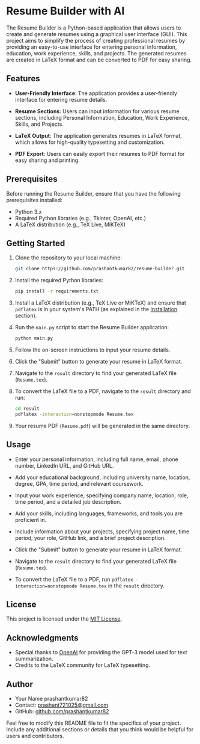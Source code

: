 # Resume Builder with AI

The Resume Builder is a Python-based application that allows users to create and generate resumes using a graphical user interface (GUI). This project aims to simplify the process of creating professional resumes by providing an easy-to-use interface for entering personal information, education, work experience, skills, and projects. The generated resumes are created in LaTeX format and can be converted to PDF for easy sharing.

## Features

- **User-Friendly Interface**: The application provides a user-friendly interface for entering resume details.

- **Resume Sections**: Users can input information for various resume sections, including Personal Information, Education, Work Experience, Skills, and Projects.

- **LaTeX Output**: The application generates resumes in LaTeX format, which allows for high-quality typesetting and customization.

- **PDF Export**: Users can easily export their resumes to PDF format for easy sharing and printing.

## Prerequisites

Before running the Resume Builder, ensure that you have the following prerequisites installed:

- Python 3.x
- Required Python libraries (e.g., Tkinter, OpenAI, etc.)
- A LaTeX distribution (e.g., TeX Live, MiKTeX)

## Getting Started

1. Clone the repository to your local machine:
   ```bash
   git clone https://github.com/prashantkumar82/resume-builder.git
   ```

2. Install the required Python libraries:
   ```bash
   pip install -r requirements.txt
   ```

3. Install a LaTeX distribution (e.g., TeX Live or MiKTeX) and ensure that `pdflatex` is in your system's PATH (as explained in the [Installation](#installation) section).

4. Run the `main.py` script to start the Resume Builder application:
   ```bash
   python main.py
   ```

5. Follow the on-screen instructions to input your resume details.

6. Click the "Submit" button to generate your resume in LaTeX format.

7. Navigate to the `result` directory to find your generated LaTeX file (`Resume.tex`).

8. To convert the LaTeX file to a PDF, navigate to the `result` directory and run:
   ```bash
   cd result
   pdflatex -interaction=nonstopmode Resume.tex
   ```

9. Your resume PDF (`Resume.pdf`) will be generated in the same directory.

## Usage

- Enter your personal information, including full name, email, phone number, LinkedIn URL, and GitHub URL.

- Add your educational background, including university name, location, degree, GPA, time period, and relevant coursework.

- Input your work experience, specifying company name, location, role, time period, and a detailed job description.

- Add your skills, including languages, frameworks, and tools you are proficient in.

- Include information about your projects, specifying project name, time period, your role, GitHub link, and a brief project description.

- Click the "Submit" button to generate your resume in LaTeX format.

- Navigate to the `result` directory to find your generated LaTeX file (`Resume.tex`).

- To convert the LaTeX file to a PDF, run `pdflatex -interaction=nonstopmode Resume.tex` in the `result` directory.

## License

This project is licensed under the [MIT License](LICENSE).

## Acknowledgments

- Special thanks to [OpenAI](https://www.openai.com/) for providing the GPT-3 model used for text summarization.
- Credits to the LaTeX community for LaTeX typesetting.

## Author

- Your Name prashantkumar82
- Contact: prashant721025@gmail.com
- GitHub: [github.com/prashantkumar82](https://github.com/prashantkumar82)

Feel free to modify this README file to fit the specifics of your project. Include any additional sections or details that you think would be helpful for users and contributors.
